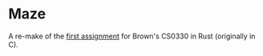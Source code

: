 # Maze

A re-make of the [first assignment](https://docs.google.com/document/d/1zmuEwOYzp3TY7nBH14lmK6e2g7I9xAIVu58YVypgXL8) for Brown's CS0330 in Rust (originally in C).
